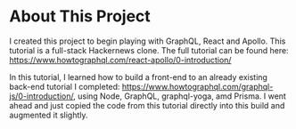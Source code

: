 # About This Project

I created this project to begin playing with GraphQL, React and Apollo. This tutorial is a full-stack Hackernews clone. The full tutorial can be found here: https://www.howtographql.com/react-apollo/0-introduction/ 

In this tutorial, I learned how to build a front-end to an already existing back-end tutorial I completed: https://www.howtographql.com/graphql-js/0-introduction/, using Node, GraphQL, graphql-yoga, amd Prisma. I went ahead and just copied the code from this tutorial directly into this build and augmented it slightly.

